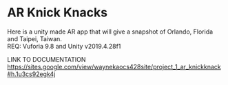 # AR Knick Knacks

Here is a unity made AR app that will give a snapshot of Orlando, Florida and Taipei, Taiwan.  
REQ: Vuforia 9.8 and Unity v2019.4.28f1

LINK TO DOCUMENTATION
https://sites.google.com/view/waynekaocs428site/project_1_ar_knickknack#h.1u3cs92egk4j
